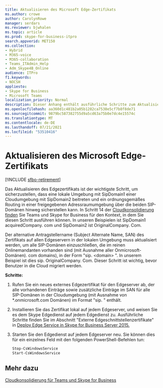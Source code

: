 ```yaml
---
title: Aktualisieren des Microsoft Edge-Zertifikats
ms.author: crowe
author: CarolynRowe
manager: serdars
ms.reviewer: bjwhalen
ms.topic: article
ms.prod: skype-for-business-itpro
search.appverid: MET150
ms.collection:
- Hybrid
- M365-voice
- M365-collaboration
- Teams_ITAdmin_Help
- Adm_Skype4B_Online
audience: ITPro
f1.keywords:
- NOCSH
appliesto:
- Skype for Business
- Microsoft Teams
localization_priority: Normal
description: Dieser Anhang enthält ausführliche Schritte zum Aktualisieren des Edgezertifikats im Rahmen der Cloudkonsolidierung für Teams und Skype for Business.
ms.openlocfilehash: aa360d1c481b2a05b1282ca7538e5cf7b8f8de71
ms.sourcegitcommit: 9879bc587382755d9a5cd63a75b0e7dc4e15574c
ms.translationtype: MT
ms.contentlocale: de-DE
ms.lasthandoff: 07/21/2021
ms.locfileid: "53510416"
---
```

# <a name="update-the-edge-certificate"></a>Aktualisieren des Microsoft Edge-Zertifikats

[!INCLUDE [sfbo-retirement](../../Hub/includes/sfbo-retirement.md)]


Das Aktualisieren des Edgezertifikats ist der wichtigste Schritt, um sicherzustellen, dass eine lokale Umgebung mit SipDomain1 einer Cloudumgebung mit SipDomain2 beitreten und ein ordnungsgemäßes Routing in einer freigegebenen Adressraumumgebung über die beiden SIP-Domänen hinweg sicherstellen kann. In Schritt 14 der [Cloudkonsolidierung finden](cloud-consolidation.md) Sie Teams und Skype for Business für den Kontext, in dem Sie diesen Schritt ausführen können. In unseren Beispielen ist SipDomain1 acquiredCompany. <span> com und SipDomain2 ist OriginalCompany. <span> Com.

Der alternative Antragstellername (Subject Alternate Name, SAN) des Zertifikats auf allen Edgeservern in der lokalen Umgebung muss aktualisiert werden, um alle SIP-Domänen einzuschließen, die im reinen Onlinemandanten vorhanden sind (mit Ausnahme aller Onmicrosoft-Domänen). <span> com domains), in der Form "sip. \<domain> ".  In unserem Beispiel ist dies sip. OriginalCompany. <span> Com. Dieser Schritt ist wichtig, bevor Benutzer in die Cloud migriert werden.

**Schritte:**

1.  Rufen Sie ein neues externes Edgezertifikat für den Edgeserver ab, der alle vorhandenen Einträge sowie zusätzliche Einträge im SAN für alle SIP-Domänen in der Cloudumgebung (mit Ausnahme von *.onmicrosoft.com Domänen) im Format "sip. <DomainName> " enthält.
2.  Installieren Sie das Zertifikat lokal auf jedem Edgeserver, und weisen Sie es dem Skype Edgedienst auf jedem Edgedienst zu.  Ausführliche Schritte finden Sie im Abschnitt "Externe Edgeschnittstellenzertifikate" in [Deploy Edge Service in Skype for Business Server 2015.](../../SfbServer/deploy/deploy-edge-server/deploy-edge-servers.md)
3.  Starten Sie den Edgedienst auf jedem Edgeserver neu. Sie können dies für ein einzelnes Feld mit den folgenden PowerShell-Befehlen tun:

    ```PowerShell
    Stop-CsWindowsService
    Start-CsWindowsService
    ```

## <a name="see-also"></a>Mehr dazu

[Cloudkonsolidierung für Teams und Skype for Business](cloud-consolidation.md)